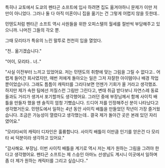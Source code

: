 특히나 교토에서 도쿄의 펜타곤 소프트에 입사 하려면 집도 옮겨야하니 문제가 이만 저만이 아니었다. 그러나 둘 다 아직 미혼이니 집을 옮기는 건 그렇게 어렵지 않을 듯한데..

민텐도처럼 펜타곤 소프트 역시 사원들을 위한 오피스텔의 월세를 절반씩 부담해주고 있으니까. 나머진 그들의 각오 뿐.

그때 모리타가 특유의 느린 말투로 천천히 입을 열었다.

"전.. 옮기겠습니다."

"어이, 모리타.. 너.."

"사실 이전부터 느끼고 있었어요. 저는 민텐도의 취향에 맞는 그림을 그릴 수 없다고.. 어렵게 들어간 회사였지만, 매번 저에게 돌아오는 일은 그저 자잘한 아이템이나 배경 작업뿐이었습니다. 그래도 틈틈이 캐릭터를 그리다보면 언젠가 기회가 올 거라고 생각했죠. 하지만 제가 속한 팀에선 저질스런 그림만 그린다고, 변태 취급 받다보니 자연스레 동료들과도 거리가 생겨서 포기할까도 생각했어요. 그러던 중에 부장님께서 함께 사이킥 배틀을 만들자 했을 땐 솔직히 엄청 기뻤습니다. 드디어 저를 인정해주신 분이 나타났다고 생각했거든요. 민텐도에서 일하는 4년 동안 사이킥 배틀을 만들었던 작년이 가장 즐거웠습니다. 조금은 가능성이 열렸다고 생각했는데.. 결국 제가 돌아간 곳은 본래 있던 자리였어요."

"모리타씨의 캐릭터 디자인은 훌륭합니다. 사이킥 배틀이 이만큼 인기를 얻은건 다 모리타 씨 덕분이라 생각하고 있어요."

"감사해요. 부장님. 이번 사이킥 배틀을 계기로 역시 저는 제가 원하는 그림을 그려야 한다고 생각했어요. 펜타곤 소프트는 제 스승인 아마노 선생님도 계시니 이곳에서 일하며 좀 더 제가 원하는 캐릭터를 그리고 싶습니다.."